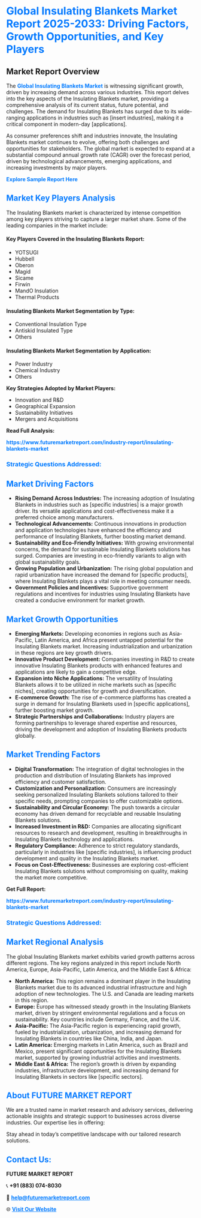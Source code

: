 <h1 style="color: #007BFF;">Global Insulating Blankets Market Report 2025-2033: Driving Factors, Growth Opportunities, and Key Players</h1>

<section id="overview">
<h2>Market Report Overview</h2>
<p>The <a href="https://www.futuremarketreport.com/industry-report/insulating-blankets-market" style="color: #007BFF; text-decoration: none;"><strong>Global Insulating Blankets Market</strong></a> is witnessing significant growth, driven by increasing demand across various industries. This report delves into the key aspects of the Insulating Blankets market, providing a comprehensive analysis of its current status, future potential, and challenges. The demand for Insulating Blankets has surged due to its wide-ranging applications in industries such as [insert industries], making it a critical component in modern-day [applications].</p>
<p>As consumer preferences shift and industries innovate, the Insulating Blankets market continues to evolve, offering both challenges and opportunities for stakeholders. The global market is expected to expand at a substantial compound annual growth rate (CAGR) over the forecast period, driven by technological advancements, emerging applications, and increasing investments by major players.</p>
</section>

<section id="overview">
<p><a href="https://www.futuremarketreport.com/request-sample/reportId=56094" style="color: #007BFF; text-decoration: none;"><strong>Explore Sample Report Here</strong></a></p>
</section>

<section id="key-players">
<h2 style="color: #007BFF;">Market Key Players Analysis</h2>
<p>The Insulating Blankets market is characterized by intense competition among key players striving to capture a larger market share. Some of the leading companies in the market include:</p>
<h4>Key Players Covered in the Insulating Blankets Report:</h4>
<ul><li>YOTSUGI</li><li>Hubbell</li><li>Oberon</li><li>Magid</li><li>Sicame</li><li>Firwin</li><li>MandO Insulation</li><li>Thermal Products</li></ul>
<h4>Insulating Blankets Market Segmentation by Type:</h4>
<ul><li>Conventional Insulation Type</li><li>Antiskid Insulated Type</li><li>Others</li></ul>

<h4>Insulating Blankets Market Segmentation by Application:</h4>
<ul><li>Power Industry</li><li>Chemical Industry</li><li>Others</li></ul>
<p><strong>Key Strategies Adopted by Market Players:</strong></p>
<ul>
<li>Innovation and R&D</li>
<li>Geographical Expansion</li>
<li>Sustainability Initiatives</li>
<li>Mergers and Acquisitions</li>
</ul>
</section>

<section>
<p><strong>Read Full Analysis: </strong></p><a href="https://www.futuremarketreport.com/industry-report/insulating-blankets-market" style="color: #007BFF; text-decoration: none;"><strong>https://www.futuremarketreport.com/industry-report/insulating-blankets-market</strong></a>
<h3 style="color: #007BFF;">Strategic Questions Addressed:</h3>
</section>

<section id="driving-factors">
<h2 style="color: #007BFF;">Market Driving Factors</h2>
<ul>
<li><strong>Rising Demand Across Industries:</strong> The increasing adoption of Insulating Blankets in industries such as [specific industries] is a major growth driver. Its versatile applications and cost-effectiveness make it a preferred choice among manufacturers.</li>
<li><strong>Technological Advancements:</strong> Continuous innovations in production and application technologies have enhanced the efficiency and performance of Insulating Blankets, further boosting market demand.</li>
<li><strong>Sustainability and Eco-Friendly Initiatives:</strong> With growing environmental concerns, the demand for sustainable Insulating Blankets solutions has surged. Companies are investing in eco-friendly variants to align with global sustainability goals.</li>
<li><strong>Growing Population and Urbanization:</strong> The rising global population and rapid urbanization have increased the demand for [specific products], where Insulating Blankets plays a vital role in meeting consumer needs.</li>
<li><strong>Government Policies and Incentives:</strong> Supportive government regulations and incentives for industries using Insulating Blankets have created a conducive environment for market growth.</li>
</ul>
</section>

<section id="growth-opportunities">
<h2 style="color: #007BFF;">Market Growth Opportunities</h2>
<ul>
<li><strong>Emerging Markets:</strong> Developing economies in regions such as Asia-Pacific, Latin America, and Africa present untapped potential for the Insulating Blankets market. Increasing industrialization and urbanization in these regions are key growth drivers.</li>
<li><strong>Innovative Product Development:</strong> Companies investing in R&D to create innovative Insulating Blankets products with enhanced features and applications are likely to gain a competitive edge.</li>
<li><strong>Expansion into Niche Applications:</strong> The versatility of Insulating Blankets allows it to be utilized in niche markets such as [specific niches], creating opportunities for growth and diversification.</li>
<li><strong>E-commerce Growth:</strong> The rise of e-commerce platforms has created a surge in demand for Insulating Blankets used in [specific applications], further boosting market growth.</li>
<li><strong>Strategic Partnerships and Collaborations:</strong> Industry players are forming partnerships to leverage shared expertise and resources, driving the development and adoption of Insulating Blankets products globally.</li>
</ul>
</section>

<section id="trending-factors">
<h2 style="color: #007BFF;">Market Trending Factors</h2>
<ul>
<li><strong>Digital Transformation:</strong> The integration of digital technologies in the production and distribution of Insulating Blankets has improved efficiency and customer satisfaction.</li>
<li><strong>Customization and Personalization:</strong> Consumers are increasingly seeking personalized Insulating Blankets solutions tailored to their specific needs, prompting companies to offer customizable options.</li>
<li><strong>Sustainability and Circular Economy:</strong> The push towards a circular economy has driven demand for recyclable and reusable Insulating Blankets solutions.</li>
<li><strong>Increased Investment in R&D:</strong> Companies are allocating significant resources to research and development, resulting in breakthroughs in Insulating Blankets technology and applications.</li>
<li><strong>Regulatory Compliance:</strong> Adherence to strict regulatory standards, particularly in industries like [specific industries], is influencing product development and quality in the Insulating Blankets market.</li>
<li><strong>Focus on Cost-Effectiveness:</strong> Businesses are exploring cost-efficient Insulating Blankets solutions without compromising on quality, making the market more competitive.</li>
</ul>
</section>

<section>
<p><strong>Get Full Report: </strong></p><a href="https://www.futuremarketreport.com/industry-report/insulating-blankets-market" style="color: #007BFF; text-decoration: none;"><strong>https://www.futuremarketreport.com/industry-report/insulating-blankets-market</strong></a>
<h3 style="color: #007BFF;">Strategic Questions Addressed:</h3>
</section>


<section id="regional-analysis">
<h2 style="color: #007BFF;">Market Regional Analysis</h2>
<p>The global Insulating Blankets market exhibits varied growth patterns across different regions. The key regions analyzed in this report include North America, Europe, Asia-Pacific, Latin America, and the Middle East & Africa:</p>
<ul>
<li><strong>North America:</strong> This region remains a dominant player in the Insulating Blankets market due to its advanced industrial infrastructure and high adoption of new technologies. The U.S. and Canada are leading markets in this region.</li>
<li><strong>Europe:</strong> Europe has witnessed steady growth in the Insulating Blankets market, driven by stringent environmental regulations and a focus on sustainability. Key countries include Germany, France, and the U.K.</li>
<li><strong>Asia-Pacific:</strong> The Asia-Pacific region is experiencing rapid growth, fueled by industrialization, urbanization, and increasing demand for Insulating Blankets in countries like China, India, and Japan.</li>
<li><strong>Latin America:</strong> Emerging markets in Latin America, such as Brazil and Mexico, present significant opportunities for the Insulating Blankets market, supported by growing industrial activities and investments.</li>
<li><strong>Middle East & Africa:</strong> The region’s growth is driven by expanding industries, infrastructure development, and increasing demand for Insulating Blankets in sectors like [specific sectors].</li>
</ul>
</section>

<footer>
<h2 style="color: #007BFF;">About FUTURE MARKET REPORT</h2>
<p>We are a trusted name in market research and advisory services, delivering actionable insights and strategic support to businesses across diverse industries. Our expertise lies in offering:</p>

<p>Stay ahead in today’s competitive landscape with our tailored research solutions.</p>

<h2 style="color: #007BFF;">Contact Us:</h2>
<p><strong>FUTURE MARKET REPORT</strong></p>
<p>📞 <strong>+91 (883) 074-8030</strong></p>
<p>📧 <strong><a href="mailto:help@futuremarketreport.com" style="color: #007BFF;">help@futuremarketreport.com</a></strong></p>
<p>🌐 <strong><a href="https://www.futuremarketreport.com/" style="color: #007BFF;">Visit Our Website</a></strong></p>
</footer>